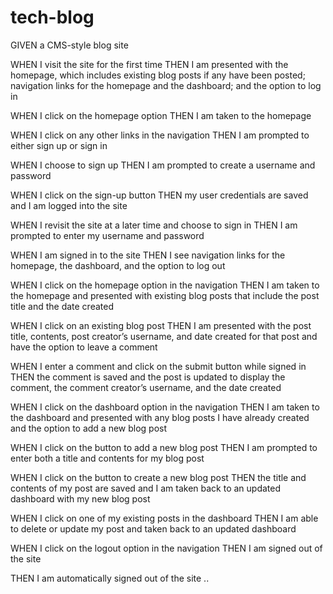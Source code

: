 # tech-blog


GIVEN a CMS-style blog site

WHEN I visit the site for the first time
THEN I am presented with the homepage, which includes existing blog posts if any have been posted; navigation 
links for the homepage and the dashboard; and the option to log in


WHEN I click on the homepage option
THEN I am taken to the homepage


WHEN I click on any other links in the navigation
THEN I am prompted to either sign up or sign in


WHEN I choose to sign up
THEN I am prompted to create a username and password


WHEN I click on the sign-up button
THEN my user credentials are saved and I am logged into the site


WHEN I revisit the site at a later time and choose to sign in
THEN I am prompted to enter my username and password


WHEN I am signed in to the site
THEN I see navigation links for the homepage, the dashboard, and the option to log out


WHEN I click on the homepage option in the navigation
THEN I am taken to the homepage and presented with existing blog posts that include the post title and the date created


WHEN I click on an existing blog post
THEN I am presented with the post title, contents, post creator’s username, and date created for that post and have the option to leave a comment


WHEN I enter a comment and click on the submit button while signed in
THEN the comment is saved and the post is updated to display the comment, the comment creator’s username, and the date created


WHEN I click on the dashboard option in the navigation
THEN I am taken to the dashboard and presented with any blog posts I have already created and the option to add a new blog post


WHEN I click on the button to add a new blog post
THEN I am prompted to enter both a title and contents for my blog post


WHEN I click on the button to create a new blog post
THEN the title and contents of my post are saved and I am taken back to an updated dashboard with my new blog post


WHEN I click on one of my existing posts in the dashboard
THEN I am able to delete or update my post and taken back to an updated dashboard


WHEN I click on the logout option in the navigation
THEN I am signed out of the site





THEN I am automatically signed out of the site ..

